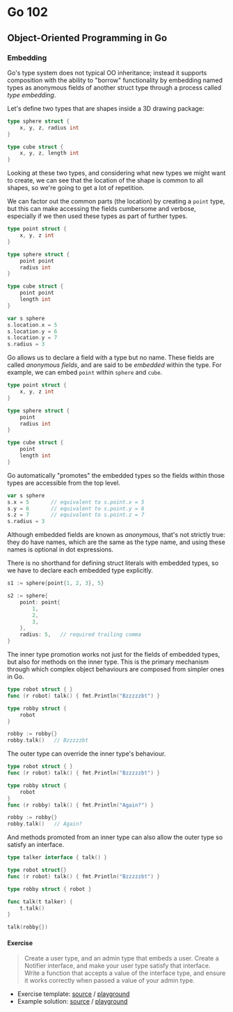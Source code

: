 # Go 102

## Object-Oriented Programming in Go

### Embedding

Go's type system does not typical OO inheritance; instead it supports
composition with the ability to "borrow" functionality by embedding named types
as anonymous fields of another struct type through a process called _type
embedding_.

Let's define two types that are shapes inside a 3D drawing package:

```go
type sphere struct {
	x, y, z, radius int
}

type cube struct {
	x, y, z, length int
}
```

Looking at these two types, and considering what new types we might want to
create, we can see that the location of the shape is common to all shapes, so
we're going to get a lot of repetition.

We can factor out the common parts (the location) by creating a `point` type,
but this can make accessing the fields cumbersome and verbose, especially if we
then used these types as part of further types.

```go
type point struct {
	x, y, z int
}

type sphere struct {
	point point
	radius int
}

type cube struct {
	point point
	length int
}

var s sphere
s.location.x = 5
s.location.y = 6
s.location.y = 7
s.radius = 3
```

Go allows us to declare a field with a type but no name.  These fields are
called _anonymous fields_, and are said to be _embedded_ within the type.  For
example, we can embed `point` within `sphere` and `cube`.


```go
type point struct {
	x, y, z int
}

type sphere struct {
	point
	radius int
}

type cube struct {
	point
	length int
}
```

Go automatically "promotes" the embedded types so the fields within those types
are accessible from the top level.

```go
var s sphere
s.x = 5       // equivalent to s.point.x = 5
s.y = 6       // equivalent to s.point.y = 6
s.z = 7       // equivalent to s.point.z = 7
s.radius = 3
```

Although embedded fields are known as _anonymous_, that's not strictly true:
they do have names, which are the same as the type name, and using these names
is optional in dot expressions.

There is no shorthand for defining struct literals with embedded types, so we
have to declare each embedded type explicitly.

```go
s1 := sphere{point{1, 2, 3}, 5}

s2 := sphere{
	point: point{
		1,
		2,
		3,
	},
	radius: 5,   // required trailing comma
}
```

The inner type promotion works not just for the fields of embedded types, but
also for methods on the inner type. This is the primary mechanism through which
complex object behaviours are composed from simpler ones in Go.

```go
type robot struct { }
func (r robot) talk() { fmt.Println("Bzzzzzbt") }

type robby struct {
	robot
}

robby := robby{}
robby.talk()   // Bzzzzzbt
```

The outer type can override the inner type's behaviour.

```go
type robot struct { }
func (r robot) talk() { fmt.Println("Bzzzzzbt") }

type robby struct {
	robot
}
func (r robby) talk() { fmt.Println("Again?") }

robby := robby{}
robby.talk()   // Again?
```

And methods promoted from an inner type can also allow the outer type so
satisfy an interface.

```go
type talker interface { talk() }

type robot struct{}
func (r robot) talk() { fmt.Println("Bzzzzzbt") }

type robby struct { robot }

func talk(t talker) {
	t.talk()
}

talk(robby{})
```

#### Exercise

> Create a user type, and an admin type that embeds a user. Create a Notifier
> interface, and make your user type satisfy that interface. Write a function
> that accepts a value of the interface type, and ensure it works correctly
> when passed a value of your admin type.

* Exercise template: [source][ts] / [playground][tp]
* Example solution: [source][ss] / [playground][sp]

[ts]: exercises/embedding/template/embedding.go
[tp]: http://play.golang.org/p/5qrrcfHdiZ
[ss]: exercises/embedding/solution/embedding.go
[sp]: http://play.golang.org/p/BU033x1m6s
